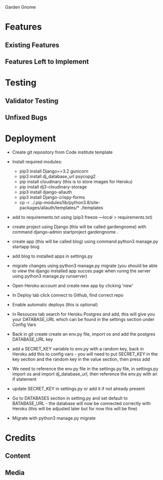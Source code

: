 Garden Gnome
# Features

## Existing Features

## Features Left to Implement

# Testing

## Validator Testing

## Unfixed Bugs

# Deployment
- Create git repository from Code institute template
- Install required modules:
    - pip3 install Django==3.2 gunicorn
    - pip3 install dj_database_url psycopg2
    - pip install cloudinary (this is to store images for Heroku)
    - pip install dj3-cloudinary-storage
    - pip3 install django-allauth
    - pip3 install Django-crispy-forms
    - cp -r ../.pip-modules/lib/python3.8/site-packages/allauth/templates/* ./templates
- add to requirements.txt using (pip3 freeze —local > requirements.txt)

- create project using Django (this will be called gardengnome) with command django-admin startproject gardengnome .

- create app (this will be called blog) using command python3 manage.py startapp blog
- add blog to installed apps in settings.py
- migrate changes using python3 manage.py migrate (you should be able to view the django installed app succes page when runng the server using python3 manage.py runserver)


- Open Heroku account and create new app by clicking 'new'
- In Deploy tab click connect to Github, find correct repo
- Enable automatic deploys (this is optional)
- In Resouces tab search for Heroku Postgres and add, this will give you your DATABASE_URL which can be found in the settings section under Config Vars

- Back in git create create an env.py file, import os and add the postgres DATABASE_URL key 
- add a SECRET_KEY variable to env.py with a random key, back in Heroku add this to config vars - you will need to put SECRET_KEY in the key section and the random key in the value section, then press add
- We need to reference the env.py file in the settings.py file, in settings.py import os and import dj_database_url, then reference the env.py with an if statement
- update SECRET_KEY in settings.py or add it if not already present
- Go to DATABASES section in setting.py and set default to BATABASE_URL - the database will now be connected correctly with Heroku (this will be adjusted later but for now this will be fine)
- Migrate with python3 manage.py migrate


# Credits

## Content

## Media